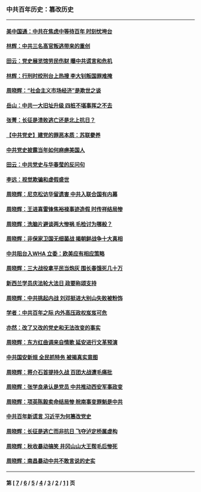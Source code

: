 ### 中共百年历史：篡改历史
---
#### [美中国通：中共在焦虑中等待百年 时刻忧垮台](../../pages/nf1176115/n13048820.md?06290430) 
#### [林辉：中共三名高官叛逃带来的重创](../../pages/nf1176115/n13035206.md?06290430) 
#### [田云：党史展览馆劳民伤财 曝中共谎言和危机](../../pages/nf1176115/n13033900.md?06290430) 
#### [林辉：行刑时绞刑台上热搜 李大钊叛国罪难掩](../../pages/nf1176115/n13031965.md?06290430) 
#### [周晓辉：“社会主义市场经济”是欺世之谈](../../pages/nf1176115/n13024090.md?06290430) 
#### [岳山：中共一大旧址升级 四桩不堪事挥之不去](../../pages/nf1176115/n13021697.md?06290430) 
#### [张菁：长征是溃败逃亡还是北上抗日？](../../pages/nf1176115/n13020585.md?06290430) 
#### [【中共党史】建党的罪恶本质：苏联豢养](../../pages/nf1176115/n13011888.md?06290430) 
#### [中共党史披露当年如何麻痹美国人](../../pages/nf1176115/n12966400.md?06290430) 
#### [田云：中共党史与华春莹的反问句](../../pages/nf1176115/n12765178.md?06290430) 
#### [李远：视觉欺骗和虚假盛世](../../pages/nf1176115/n12993376.md?06290430) 
#### [周晓辉：尼克松访华留遗害 中共入联合国有内幕](../../pages/nf1176115/n12991422.md?06290430) 
#### [周晓辉：王进喜雷锋焦裕禄事迹造假 时传祥结局惨](../../pages/nf1176115/n12985497.md?06290430) 
#### [周晓辉：洗脑片避谈两大惨祸 毛检讨为哪般？](../../pages/nf1176115/n12971285.md?06290430) 
#### [周晓辉：非保家卫国无细菌战 揭朝鲜战争十大真相](../../pages/nf1176115/n12954161.md?06290430) 
#### [中共阻台入WHA 立委：欧美应有相应策略](../../pages/nf1176115/n12939343.md?06290430) 
#### [周晓辉：三大战役拿平民当炮灰 围长春饿死几十万](../../pages/nf1176115/n12934921.md?06290430) 
#### [新西兰学员庆法轮大法日 政要称颂支持](../../pages/nf1176115/n12932715.md?06290430) 
#### [周晓辉：中共挑起内战 刘邓挺进大别山失败被粉饰](../../pages/nf1176115/n12929004.md?06290430) 
#### [学者：中共百年之际 内外高压政权岌岌可危](../../pages/nf1176115/n12925426.md?06290430) 
#### [亦然：改了又改的党史和无法改变的事实](../../pages/nf1176115/n12919443.md?06290430) 
#### [周晓辉：东方红曲调来自情歌 延安进行文革预演](../../pages/nf1176115/n12914429.md?06290430) 
#### [中共国安新规 全民抓特务 被揭真实意图](../../pages/nf1176115/n12911615.md?06290430) 
#### [周晓辉：蒋介石首提持久战 百团大战遭毛痛批](../../pages/nf1176115/n12909231.md?06290430) 
#### [周晓辉：张学良承认是党员 中共推动西安军事政变](../../pages/nf1176115/n12903066.md?06290430) 
#### [周晓辉：项英陈毅卖命结局惨 皖南事变罪魁是中共](../../pages/nf1176115/n12898534.md?06290430) 
#### [中共百年新谎言 习近平为何篡改党史](../../pages/nf1176115/n12895950.md?06290430) 
#### [周晓辉：长征是逃亡而非抗日 飞夺泸定桥属虚构](../../pages/nf1176115/n12893665.md?06290430) 
#### [周晓辉：秋收暴动搞笑 井冈山山大王帮毛后惨死](../../pages/nf1176115/n12875008.md?06290430) 
#### [周晓辉：南昌暴动中共不敢言说的史实](../../pages/nf1176115/n12872653.md?06290430) 

---
#### 第 [ [7](./7.md?06290430) / [6](./6.md?06290430) / [5](./5.md?06290430) / [4](./4.md?06290430) / [3](./3.md?06290430) / [2](./2.md?06290430) / [1](./1.md?06290430) ] 页
